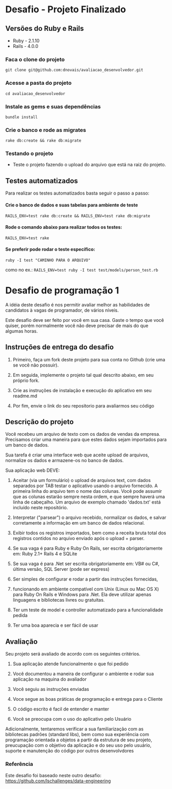 # Desafio - Projeto Finalizado

## Versões do Ruby e Rails

 - Ruby - 2.1.10
 - Rails - 4.0.0

### Faca o clone do projeto

    git clone git@github.com:dnovais/avaliacao_desenvolvedor.git

### Acesse a pasta do projeto

    cd avaliacao_desenvolvedor

### Instale as gems e suas dependências

    bundle install

### Crie o banco e rode as migrates

    rake db:create && rake db:migrate

### Testando o projeto

 - Teste o projeto fazendo o upload do arquivo que está na raiz do projeto.

## Testes automatizados
Para realizar os testes automatizados basta seguir o passo a passo:

#### Crie o banco de dados e suas tabelas para ambiente de teste

    RAILS_ENV=test rake db:create && RAILS_ENV=test rake db:migrate

#### Rode o comando abaixo para realizar todos os testes:

    RAILS_ENV=test rake

#### Se preferir pode rodar o teste específico:

    ruby -I test "CAMINHO PARA O ARQUIVO"

como no ex.: 
`RAILS_ENV=test ruby -I test test/models/person_test.rb`

# Desafio de programação 1

A idéia deste desafio é nos permitir avaliar melhor as habilidades de candidatos à vagas de programador, de vários níveis.

  

Este desafio deve ser feito por você em sua casa. Gaste o tempo que você quiser, porém normalmente você não deve precisar de mais do que algumas horas.

  

## Instruções de entrega do desafio

1. Primeiro, faça um fork deste projeto para sua conta no Github (crie uma se você não possuir).

2. Em seguida, implemente o projeto tal qual descrito abaixo, em seu próprio fork.

3. Crie as instruções de instalação e execução do aplicativo em seu readme.md

4. Por fim, envie o link do seu repositorio para avaliarmos seu código

  
  

## Descrição do projeto

Você recebeu um arquivo de texto com os dados de vendas da empresa. Precisamos criar uma maneira para que estes dados sejam importados para um banco de dados.

  

Sua tarefa é criar uma interface web que aceite upload de arquivos, normalize os dados e armazene-os no banco de dados.

  

Sua aplicação web DEVE:

  

1. Aceitar (via um formulário) o upload de arquivos text, com dados separados por TAB testar o aplicativo usando o arquivo fornecido. A primeira linha do arquivo tem o nome das colunas. Você pode assumir que as colunas estarão sempre nesta ordem, e que sempre haverá uma linha de cabeçalho. Um arquivo de exemplo chamado 'dados.txt' está incluído neste repositório.

2. Interpretar ("parsear") o arquivo recebido, normalizar os dados, e salvar corretamente a informação em um banco de dados relacional.

3. Exibir todos os registros importados, bem como a receita bruta total dos registros contidos no arquivo enviado após o upload + parser.

4. Se sua vaga é para Ruby e Ruby On Rails, ser escrita obrigatoriamente em: Ruby 2.1+ Rails 4 e SQLite

5. Se sua vaga é para .Net ser escrita obrigatoriamente em: VB# ou C#, última versão, SQL Server (pode ser express)

6. Ser simples de configurar e rodar a partir das instruções fornecidas,

7. funcionando em ambiente compatível com Unix (Linux ou Mac OS X) para Ruby On Rails e Windows para .Net. Ela deve utilizar apenas linguagens e bibliotecas livres ou gratuitas.

8. Ter um teste de model e controller automatizado para a funcionalidade pedida

9. Ter uma boa aparecia e ser fácil de usar

  

## Avaliação

Seu projeto será avaliado de acordo com os seguintes critérios.

  

1. Sua aplicação atende funcionalmente o que foi pedido

2. Você documentou a maneira de configurar o ambiente e rodar sua aplicação na maquina do avaliador

3. Você seguiu as instruções enviadas

4. Voce segue as boas práticas de programação e entrega para o Cliente

5. O código escrito é facil de entender e manter

6. Você se preocupa com o uso do aplicativo pelo Usuário

  

Adicionalmente, tentaremos verificar a sua familiarização com as bibliotecas padrões (standard libs), bem como sua experiência com programação orientada a objetos a partir da estrutura de seu projeto, preucupação com o objetivo da aplicação e do seu uso pelo usuário, suporte e manutenção do código por outros desenvolvdores

  

### Referência

  

Este desafio foi baseado neste outro desafio: https://github.com/lschallenges/data-engineering